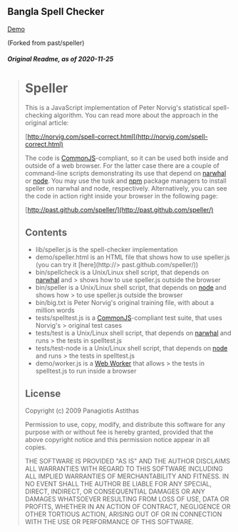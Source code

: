 ## Bangla Spell Checker

[Demo](https://tareqnewazshahriar.github.io/Bangla-Spell-Checker/demo)



(Forked from past/speller)
##### _Original Readme, as of 2020-11-25_
> Speller
> =======
> 
> This is a JavaScript implementation of Peter Norvig's statistical spell-checking
> algorithm. You can read more about the approach in the original article:
> 
> [http://norvig.com/spell-correct.html](http://norvig.com/spell-correct.html)
> 
> The code is [CommonJS](http://commonjs.org/)-compliant, so it can be
> used both inside and outside of a web browser. For the latter case there are a
> couple of command-line scripts demonstrating its use that depend on
> [narwhal](http://narwhaljs.org/) or [node](http://nodejs.org/). You may use the
> tusk and [npm](http://npmjs.org) package managers to install speller on narwhal
> and node, respectively. Alternatively, you can see the code in action right
> inside your browser in the following page:
> 
> [http://past.github.com/speller/](http://past.github.com/speller/)
> 
> Contents
> --------
> 
> * lib/speller.js is the spell-checker implementation 
> * demo/speller.html is an HTML file that shows how to use speller.js (you can try it [here](http://> past.github.com/speller/))
> * bin/spellcheck is a Unix/Linux shell script, that depends on [narwhal](http://narwhaljs.org/) and > shows how to use speller.js outside the browser
> * bin/speller is a Unix/Linux shell script, that depends on [node](http://nodejs.org/) and shows how > to use speller.js outside the browser
> * bin/big.txt is Peter Norvig's original training file, with about a million words
> * tests/spelltest.js is a [CommonJS](http://commonjs.org/)-compliant test suite, that uses Norvig's > original test cases
> * tests/test is a Unix/Linux shell script, that depends on [narwhal](http://narwhaljs.org/) and runs > the tests in spelltest.js
> * tests/test-node is a Unix/Linux shell script, that depends on [node](http://nodejs.org/) and runs > the tests in spelltest.js
> * demo/worker.js is a [Web Worker](http://www.whatwg.org/specs/web-workers/current-work/) that allows > the tests in spelltest.js to run inside a browser
> 
> License
> -------
> 
> Copyright (c) 2009 Panagiotis Astithas
> 
> Permission to use, copy, modify, and distribute this software for any
> purpose with or without fee is hereby granted, provided that the above
> copyright notice and this permission notice appear in all copies.
> 
> THE SOFTWARE IS PROVIDED "AS IS" AND THE AUTHOR DISCLAIMS ALL WARRANTIES
> WITH REGARD TO THIS SOFTWARE INCLUDING ALL IMPLIED WARRANTIES OF
> MERCHANTABILITY AND FITNESS. IN NO EVENT SHALL THE AUTHOR BE LIABLE FOR
> ANY SPECIAL, DIRECT, INDIRECT, OR CONSEQUENTIAL DAMAGES OR ANY DAMAGES
> WHATSOEVER RESULTING FROM LOSS OF USE, DATA OR PROFITS, WHETHER IN AN
> ACTION OF CONTRACT, NEGLIGENCE OR OTHER TORTIOUS ACTION, ARISING OUT OF
> OR IN CONNECTION WITH THE USE OR PERFORMANCE OF THIS SOFTWARE.
